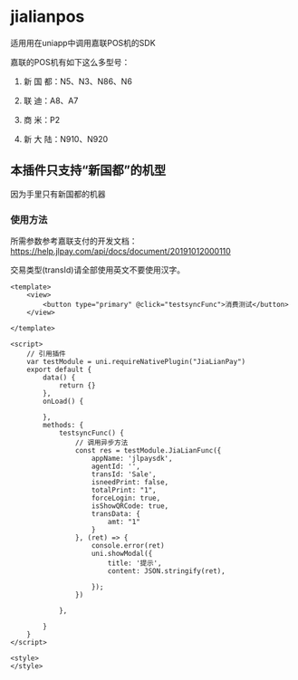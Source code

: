 # jialianpos
适用用在uniapp中调用嘉联POS机的SDK

嘉联的POS机有如下这么多型号：

1) 新 国 都：N5、N3、N86、N6

2) 联 迪：A8、A7

3) 商 米：P2

3) 新 大 陆：N910、N920

## 本插件只支持“新国都”的机型
因为手里只有新国都的机器


### 使用方法
所需参数参考嘉联支付的开发文档：https://help.jlpay.com/api/docs/document/20191012000110

交易类型(transId)请全部使用英文不要使用汉字。
```
<template>
	<view>
		<button type="primary" @click="testsyncFunc">消费测试</button>
	</view>

</template>

<script>
	// 引用插件
	var testModule = uni.requireNativePlugin("JiaLianPay")
	export default {
		data() {
			return {}
		},
		onLoad() {

		},
		methods: {
			testsyncFunc() {
				// 调用异步方法
				const res = testModule.JiaLianFunc({
					appName: 'jlpaysdk',
					agentId: '',
					transId: 'Sale',
					isneedPrint: false,
					totalPrint: "1",
					forceLogin: true,
					isShowQRCode: true,
					transData: {
						amt: "1"
					}
				}, (ret) => {
					console.error(ret)
					uni.showModal({
						title: '提示',
						content: JSON.stringify(ret),

					});
				})

			},
			
		}
	}
</script>

<style>
</style>

```

